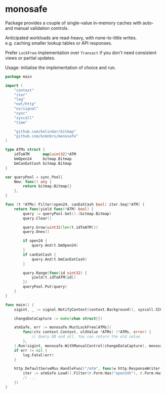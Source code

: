 # monosafe
Package provides a couple of single-value in-memory caches with auto- and manual validation controls.

Anticipated workloads are read-heavy, with none-to-little writes.  
e.g. caching smaller lookup tables or API responses.

Prefer `LockFree` implementation over `Transact` if you don't
need consistent views or partial updates.

Usage: initialise the implementation of choice and run.

```go
package main

import (
	"context"
	"iter"
	"log"
	"net/http"
	"os/signal"
	"sync"
	"syscall"
	"time"

	"github.com/kelindar/bitmap"
	"github.com/kzmnbrs/monosafe"
)

type ATMs struct {
	idToATM      map[uint32]*ATM
	bmOpen24     bitmap.Bitmap
	bmCanEatCash bitmap.Bitmap
}

var queryPool = sync.Pool{
	New: func() any {
		return bitmap.Bitmap{}
	},
}

func (t *ATMs) Filter(open24, canEatCash bool) iter.Seq[*ATM] {
	return func(yield func(*ATM) bool) {
		query := queryPool.Get().(bitmap.Bitmap)
		query.Clear()

		query.Grow(uint32(len(t.idToATM)))
		query.Ones()

		if open24 {
			query.And(t.bmOpen24)
		}
		if canEatCash {
			query.And(t.bmCanEatCash)
		}

		query.Range(func(id uint32) {
			yield(t.idToATM[id])
		})
		queryPool.Put(query)
	}
}

func main() {
	sigint, _ := signal.NotifyContext(context.Background(), syscall.SIGINT, syscall.SIGTERM)

	changeDataCapture := make(chan struct{})

	atmSafe, err := monosafe.MustLockFree[ATMs](
		func(ctx context.Context, oldValue *ATMs) (*ATMs, error) {
			// Query DB and all. You can return the old value
		},
	).Run(sigint, monosafe.WithManualControl(changeDataCapture), monosafe.WithTick(time.Minute*5))
	if err != nil {
		log.Fatal(err)
	}

	http.DefaultServeMux.HandleFunc("/atm", func(w http.ResponseWriter, r *http.Request) {
		iter := atmSafe.Load().Filter(r.Form.Has("open24h"), r.Form.Has("can_eat_cash"))
		// ...
	})
}

```
